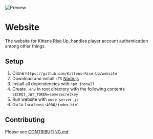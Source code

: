 ![Preview](https://user-images.githubusercontent.com/6277739/130340855-f1509868-e921-4f65-8efb-253567212a96.png)

# Website
The website for Kittens Rise Up, handles player account authentication among other things.

## Setup
1. Clone `https://github.com/Kittens-Rise-Up/website`
2. Download and install `LTS` [Node.js](https://nodejs.org/en/)
3. Install all dependencies with `npm install`
4. Create `.env` in root directory with the following contents `SECRET_JWT_TOKEN=somesecretkey`
5. Run website with `node server.js`
6. Go to `localhost:4000/index.html`

## Contributing
Please see [CONTRIBUTING.md](https://github.com/Kittens-Rise-Up/website/blob/main/CONTRIBUTING.md)
